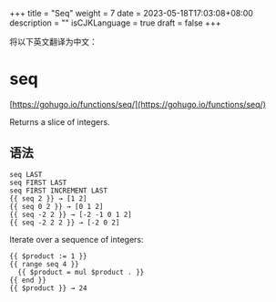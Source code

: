 +++
title = "Seq"
weight = 7
date = 2023-05-18T17:03:08+08:00
description = ""
isCJKLanguage = true
draft = false
+++

将以下英文翻译为中文：
# seq

[https://gohugo.io/functions/seq/](https://gohugo.io/functions/seq/)

Returns a slice of integers.

## 语法

```
seq LAST
seq FIRST LAST
seq FIRST INCREMENT LAST
{{ seq 2 }} → [1 2]
{{ seq 0 2 }} → [0 1 2]
{{ seq -2 2 }} → [-2 -1 0 1 2]
{{ seq -2 2 2 }} → [-2 0 2]
```

Iterate over a sequence of integers:

```go-html-template
{{ $product := 1 }}
{{ range seq 4 }}
  {{ $product = mul $product . }}
{{ end }}
{{ $product }} → 24
```
